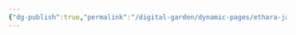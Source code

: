 ```yaml
---
{"dg-publish":true,"permalink":"/digital-garden/dynamic-pages/ethara-janda/sardar-vallabhai-patel/","dgHomeLink":true,"dgPassFrontmatter":false}
---
```


